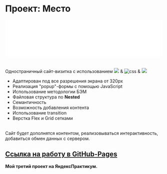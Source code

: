 # Проект: Место

<img src="./images/logo.svg" alt="html" width="520px">

<br>
<br>
<br>
Одностраничный сайт-визитка с использованием
<img src="https://image.flaticon.com/icons/png/512/1197/1197498.png" width="40px">
& <img src="https://image.flaticon.com/icons/png/512/461/461042.png" alt="css" width="40px"> & <img src="https://image.flaticon.com/icons/png/512/617/617463.png" width="43px">

* Адаптирован под все разрешения экрана от 320px
* Реализация "popup"-формы с помощью JavaScript
* Использование методологии БЭМ
* Файловая структура по **Nested**
* Семантичность
* Возможность добавления контента
* Использование transition
* Верстка Flex и Grid сетками

<br>
Сайт будет дополнятся контентом, реализовываться интерактивность, добавиться обмен данных с сервером.
<br>


## [Ссылка на работу в GitHub-Pages](https://remixfx.github.io/mesto/)

__Мой третий проект на ЯндексПрактикум.__

